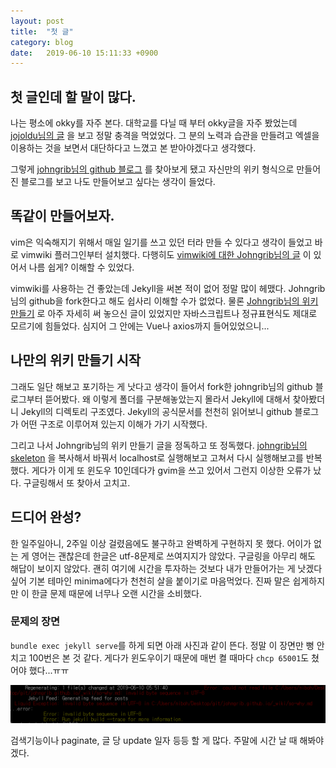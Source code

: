 ```yaml
---
layout: post
title:  "첫 글"
category: blog
date:   2019-06-10 15:11:33 +0900
---
```


## 첫 글인데 할 말이 많다.

나는 평소에 okky를 자주 본다. 대학교를 다닐 때 부터 okky글을 자주 봤었는데 [jojoldu님의 글](https://jojoldu.tistory.com/247) 을 보고 정말 충격을 먹었었다. 그 분의 노력과 습관을 만들려고 엑셀을 이용하는 것을 보면서 대단하다고 느꼈고 본 받아야겠다고 생각했다.

그렇게 [johngrib님의 github 블로그](https://johngrib.github.io/) 를 찾아보게 됐고 자신만의 위키 형식으로 만들어진 블로그를 보고 나도 만들어보고 싶다는 생각이 들었다.

## 똑같이 만들어보자.

vim은 익숙해지기 위해서 매일 일기를 쓰고 있던 터라 만들 수 있다고 생각이 들었고 바로 vimwiki 플러그인부터 설치했다. 다행히도 [vimwiki에 대한 Johngrib님의 글](https://johngrib.github.io/wiki/vimwiki/) 이 있어서 나름 쉽게? 이해할 수 있었다.

vimwiki를 사용하는 건 좋았는데 Jekyll을 써본 적이 없어 정말 많이 헤맸다. Johngrib님의 github을 fork한다고 해도 쉽사리 이해할 수가 없었다. 물론 [Johngrib님의 위키만들기](https://johngrib.github.io/wiki/my-wiki/) 로 아주 자세히 써 놓으신 글이 있었지만 자바스크립트나 정규표현식도 제대로 모르기에 힘들었다. 심지어 그 안에는 Vue나 axios까지 들어있었으니...

## 나만의 위키 만들기 시작

그래도 일단 해보고 포기하는 게 낫다고 생각이 들어서 fork한 johngrib님의 github 블로그부터 뜯어봤다. 왜 이렇게 폴더를 구분해놓았는지 몰라서 Jekyll에 대해서 찾아봤더니 Jekyll의 디렉토리 구조였다. Jekyll의 공식문서를 천천히 읽어보니 github 블로그가 어떤 구조로 이루어져 있는지 이해가 가기 시작했다. 

그리고 나서 Johngrib님의 위키 만들기 글을 정독하고 또 정독했다. [johngrib님의 skeleton](https://github.com/johngrib/johngrib-jekyll-skeleton) 을 복사해서 바꿔서 localhost로 실행해보고 고쳐서 다시 실행해보고를 반복했다. 게다가 이게 또 윈도우 10인데다가 gvim을 쓰고 있어서 그런지 이상한 오류가 났다. 구글링해서 또 찾아서 고치고. 

## 드디어 완성?

한 일주일아니, 2주일 이상 걸렸음에도 불구하고 완벽하게 구현하지 못 했다. 어이가 없는 게 영어는 괜찮은데 한글은 utf-8문제로 쓰여지지가 않았다. 구글링을 아무리 해도 해답이 보이지 않았다. 괜히 여기에 시간을 투자하는 것보다 내가 만들어가는 게 낫겠다 싶어 기본 테마인 minima에다가 천천히 살을 붙이기로 마음먹었다. 진짜 말은 쉽게하지만 이 한글 문제 때문에 너무나 오랜 시간을 소비했다.  

### 문제의 장면
`bundle exec jekyll serve`를 하게 되면 아래 사진과 같이 뜬다. 정말 이 장면만 뻥 안 치고 100번은 본 것 같다. 게다가 윈도우이기 때문에 매번 켤 때마다 `chcp 65001`도 쳤어야 했다...ㅠㅠ

![utf-8-한글문제](/assets/img/utf-8-problem.png)

검색기능이나 paginate, 글 당 update 일자 등등 할 게 많다. 주말에 시간 날 때 해봐야겠다.

